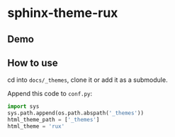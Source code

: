 sphinx-theme-rux
================

Demo
----

How to use
-----------

cd into `docs/_themes`, clone it or add it as a submodule.

Append this code to `conf.py`:

```python
import sys
sys.path.append(os.path.abspath('_themes'))
html_theme_path = ['_themes']
html_theme = 'rux'
```
